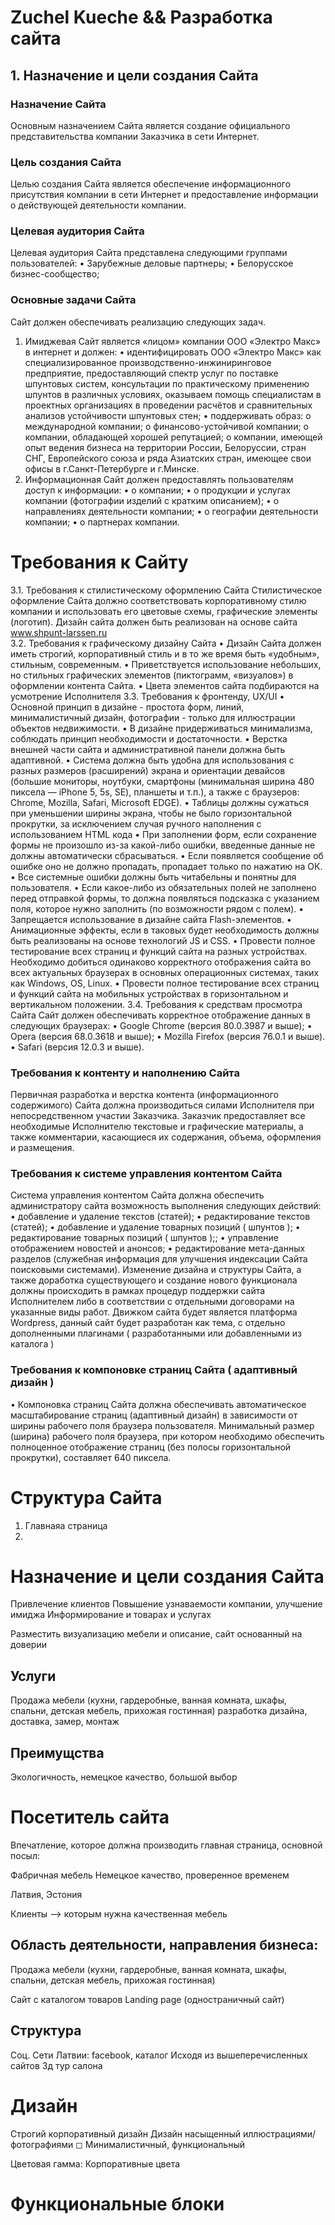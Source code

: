 # Zuchel Kueche && Разработка сайта

## 1. Назначение и цели создания Сайта

### Назначение Сайта

Основным назначением Сайта является создание официального представительства компании Заказчика в сети Интернет.


### Цель создания Сайта

Целью создания Сайта является обеспечение информационного присутствия компании в сети Интернет и предоставление информации о действующей деятельности компании.


### Целевая аудитория Сайта

Целевая аудитория Сайта представлена следующими группами пользователей:
•	Зарубежные деловые партнеры;
•	Белорусское бизнес-сообщество;


### Основные задачи Сайта
Сайт должен обеспечивать реализацию следующих задач.
1)	Имиджевая 
Сайт является «лицом» компании ООО «Электро Макс» в интернет и должен: 
•	идентифицировать ООО «Электро Макс» как специализированное производственно-инжиниринговое предприятие, предоставляющий спектр услуг по поставке шпунтовых систем, консультации по практическому применению шпунтов в различных условиях, оказываем помощь специалистам  в проектных организациях в проведении расчётов и сравнительных анализов устойчивости шпунтовых стен;
•	поддерживать образ: 
o	международной компании;
o	финансово-устойчивой компании;
o	компании, обладающей хорошей репутацией;
o	компании, имеющей опыт ведения бизнеса на территории России, Белоруссии, стран СНГ, Европейского союза и ряда Азиатских стран, имеющее свои офисы в г.Санкт-Петербурге и г.Минске.
2)	Информационная 
Сайт должен предоставлять пользователям доступ к информации: 
•	о компании;
•	о продукции и услугах компании (фотографии изделий с кратким описанием);
•	о направлениях деятельности компании;
•	о географии деятельности компании;
•	о партнерах компании.


# Требования к Сайту
3.1.	Требования к стилистическому оформлению Сайта
Стилистическое оформление Сайта должно соответствовать корпоративному стилю компании и использовать его цветовые схемы, графические элементы (логотип). Дизайн сайта должен быть реализован на основе сайта www.shpunt-larssen.ru  
3.2.	Требования к графическому дизайну Сайта
•	Дизайн Сайта должен иметь строгий, корпоративный стиль и в то же время быть «удобным», стильным, современным. 
•	Приветствуется использование небольших, но стильных графических элементов (пиктограмм, «визуалов») в оформлении контента Сайта.
•	Цвета элементов сайта подбираются на усмотрение Исполнителя
3.3.	Требования к фронтенду, UX/UI
•	Основной принцип в дизайне - простота форм, линий, минималистичный дизайн, фотографии - только для иллюстрации объектов недвижимости.
•	В дизайне придерживаться минимализма, соблюдать принцип необходимости и достаточности.
•	Верстка внешней части сайта и административной панели должна быть адаптивной.
•	Система должна быть удобна для использования с разных размеров (расширений) экрана и ориентации девайсов (большие мониторы, ноутбуки, смартфоны (минимальная ширина 480 пиксела — iPhone 5, 5s, SE), планшеты и т.п.), а также с браузеров: Chrome, Mozilla, Safari, Microsoft ЕDGЕ).
•	Таблицы должны сужаться при уменьшении ширины экрана, чтобы не было горизонтальной прокрутки, за исключением случая ручного наполнения с использованием HTML кода
•	При заполнении форм, если сохранение формы не произошло из-за какой-либо ошибки, введенные данные не должны автоматически сбрасываться.
•	Если появляется сообщение об ошибке оно не должно пропадать, пропадает только по нажатию на ОК.
•	Все системные ошибки должны быть читабельны и понятны для пользователя.
•	Если какое-либо из обязательных полей не заполнено перед отправкой формы, то должна появляться подсказка с указанием поля, которое нужно заполнить (по возможности рядом с полем).
•	Запрещается использование в дизайне сайта Flash-элементов.
•	Анимационные эффекты, если в таковых будет необходимость должны быть реализованы на основе технологий JS и CSS.
•	Провести полное тестирование всех страниц и функций сайта на разных устройствах. Необходимо добиться одинаково корректного отображения сайта во всех актуальных браузерах в основных операционных системах, таких как Windows, OS, Linux.
•	Провести полное тестирование всех страниц и функций сайта на мобильных устройствах в горизонтальном и вертикальном положении.
3.4.	Требования к средствам просмотра Сайта
Сайт должен обеспечивать корректное отображение данных в следующих браузерах:
•	Google Chrome (версия 80.0.3987 и выше);
•	Opera (версия 68.0.3618 и выше);
•	Mozilla Firefox (версия 76.0.1 и выше).
•	Safari (версия 12.0.3 и выше).

### Требования к контенту и наполнению Сайта
Первичная разработка и верстка контента (информационного содержимого) Сайта должна производиться силами Исполнителя при непосредственном участии Заказчика. Заказчик предоставляет все необходимые Исполнителю текстовые и графические материалы, а также комментарии, касающиеся их содержания, объема, оформления и размещения. 

### Требования к системе управления контентом Сайта
Система управления контентом Сайта должна обеспечить администратору сайта возможность выполнения следующих действий:
•	добавление и удаление текстов (статей);
•	редактирование текстов (статей);
•	добавление и удаление товарных позиций ( шпунтов );
•	редактирование товарных позиций ( шпунтов );;
•	управление отображением новостей и анонсов;
•	редактирование мета-данных разделов (служебная информация для улучшения индексации Сайта поисковыми системами).
Изменение дизайна и структуры Сайта, а также доработка существующего и создание нового функционала должны происходить в рамках процедур поддержки сайта Исполнителем либо в соответствии с отдельными договорами на указанные виды работ.
Движком сайта будет является платформа Wordpress, данный сайт будет разработан как тема, с отдельно дополненными плагинами ( разработанными или добавленными из каталога )


### Требования к компоновке страниц Сайта ( адаптивный дизайн )
•	Компоновка страниц Сайта должна обеспечивать автоматическое масштабирование страниц (адаптивный дизайн) в зависимости от ширины рабочего поля браузера пользователя. Минимальный размер (ширина) рабочего поля браузера, при котором необходимо обеспечить полноценное отображение страниц (без полосы горизонтальной прокрутки), составляет 640 пиксела. 


# Структура Сайта

1. Главнаяа страница
2. 


# Назначение и цели создания Сайта

Привлечение клиентов
Повышение узнаваемости компании, улучшение имиджа
Информирование и товарах и услугах

Разместить визуализацию мебели и описание, сайт основанный на доверии 


## Услуги
Продажа мебели (кухни, гардеробные, ванная комната, шкафы, спальни, детская мебель, прихожая гостинная) разработка дизайна, доставка, замер, монтаж

## Преимущства

Экологичность, немецкое качество, большой выбор


# Посетитель сайта

Впечатление, которое должна производить главная страница, основной посыл:

Фабричная мебель
Немецкое качество, проверенное временем

Латвия, Эстония

Клиенты --> которым нужна качественная мебель


## Область деятельности, направления бизнеса:

Продажа мебели (кухни, гардеробные, ванная комната, шкафы, спальни, детская мебель, прихожая гостинная)

Сайт с каталогом товаров 
Landing page (одностраничный сайт) 


## Структура

Соц. Сети Латвии: facebook, каталог 
Исходя из вышеперечисленных сайтов
3д тур салона


# Дизайн

Строгий корпоративный дизайн 
Дизайн насыщенный иллюстрациями/фотографиями
◻ Минималистичный, функциональный

Цветовая гамма: Корпоративные цвета

# Функциональные блоки

